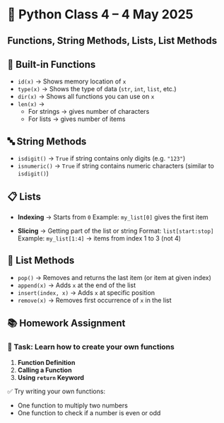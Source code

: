 # 🐍 Python Class 4 – 4 May 2025

## Functions, String Methods, Lists, List Methods

## 🔧 Built-in Functions

* `id(x)` → Shows memory location of `x`
* `type(x)` → Shows the type of data (`str`, `int`, `list`, etc.)
* `dir(x)` → Shows all functions you can use on `x`
* `len(x)` →
  * For strings → gives number of characters
  * For lists → gives number of items


## 🔤 String Methods

* `isdigit()` → `True` if string contains only digits (e.g. `"123"`)
* `isnumeric()` → `True` if string contains numeric characters (similar to `isdigit()`)

## 📋 Lists

* **Indexing** → Starts from `0`
  Example: `my_list[0]` gives the first item

* **Slicing** → Getting part of the list or string
  Format: `list[start:stop]`
  Example: `my_list[1:4]` → items from index 1 to 3 (not 4)

## 🧰 List Methods

* `pop()` → Removes and returns the last item (or item at given index)
* `append(x)` → Adds `x` at the end of the list
* `insert(index, x)` → Adds `x` at specific position
* `remove(x)` → Removes first occurrence of `x` in the list



## 📚 Homework Assignment

### 🎯 Task: Learn how to create your own functions

1. **Function Definition**
2. **Calling a Function**
3. **Using `return` Keyword**

✅ Try writing your own functions:

* One function to multiply two numbers
* One function to check if a number is even or odd




